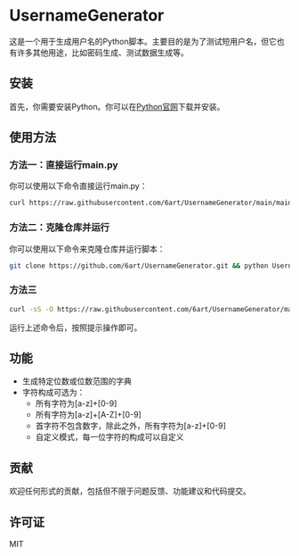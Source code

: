 
# UsernameGenerator

这是一个用于生成用户名的Python脚本。主要目的是为了测试短用户名，但它也有许多其他用途，比如密码生成、测试数据生成等。


## 安装

首先，你需要安装Python。你可以在[Python官网](https://www.python.org/)下载并安装。

## 使用方法

### 方法一：直接运行main.py

你可以使用以下命令直接运行main.py：

```bash
curl https://raw.githubusercontent.com/6art/UsernameGenerator/main/main.py | python
```

### 方法二：克隆仓库并运行

你可以使用以下命令来克隆仓库并运行脚本：

```bash
git clone https://github.com/6art/UsernameGenerator.git && python UsernameGenerator/main.py
```

### 方法三
```bash
curl -sS -O https://raw.githubusercontent.com/6art/UsernameGenerator/main/username_generator.sh && chmod +x username_generator.sh && ./username_generator.sh
```

运行上述命令后，按照提示操作即可。

## 功能

- 生成特定位数或位数范围的字典
- 字符构成可选为：
    - 所有字符为[a-z]+[0-9]
    - 所有字符为[a-z]+[A-Z]+[0-9]
    - 首字符不包含数字，除此之外，所有字符为[a-z]+[0-9]
    - 自定义模式，每一位字符的构成可以自定义

## 贡献

欢迎任何形式的贡献，包括但不限于问题反馈、功能建议和代码提交。

## 许可证

MIT
```
